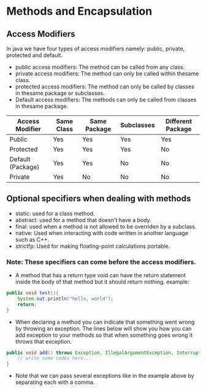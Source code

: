 # Methods and Encapsulation

## Access Modifiers
In java we have four types of access modifiers namely: public, private, protected and default.

- public access modifiers: The method can be called from any class.
- private access modifiers: The method can only be called within thesame class.
- protected access modifiers: The method can only be called by classes in thesame package or subclasses.
- Default access modifiers: The methods can only be called from classes in thesame package.


| Access Modifier   | Same Class | Same Package | Subclasses | Different Package |
|-------------------|------------|--------------|------------|------------------|
| Public            | Yes        | Yes          | Yes        | Yes              |
| Protected         | Yes        | Yes          | Yes        | No               |
| Default (Package) | Yes        | Yes          | No         | No               |
| Private           | Yes        | No           | No         | No               |

## Optional specifiers when dealing with methods
- static: used for a class method.
- abstract: used for a method that doesn't have a body.
- final: used when a method is not allowed to be overriden by a subclass. 
- native: Used when interacting with code written in another language such as C++.
- strictfp: Used for making floating-point calculations portable.

### Note: These specifiers can come before the access modifiers. 

- A method that has a return type void can have the return statement inside the body of that method but it should return nothing. example:
```java
public void test(){
    System.out.println("hello, world");
    return;
}
```

- When declaring a method you can indicate that something went wrong by throwing an exception. The lines below will show you how you can add exception to your methods so that when something goes wrong it throws that exception. 

```java
public void add() throws Exception, IllegalArgumentException, InterruptedException{
    // write some codes here...
}
```

- Note that we can pass several exceptions like in the example above by separating each with a comma. 

